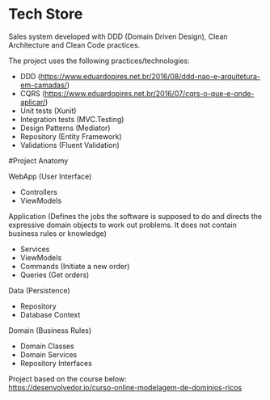 # Tech Store
Sales system developed with DDD (Domain Driven Design), Clean Architecture and Clean Code practices.  

The project uses the following practices/technologies:  

- DDD (https://www.eduardopires.net.br/2016/08/ddd-nao-e-arquitetura-em-camadas/)
- CQRS (https://www.eduardopires.net.br/2016/07/cqrs-o-que-e-onde-aplicar/)
- Unit tests (Xunit)
- Integration tests (MVC.Testing)
- Design Patterns (Mediator)
- Repository (Entity Framework)
- Validations (Fluent Validation)

#Project Anatomy 

WebApp (User Interface)
- Controllers
- ViewModels

Application (Defines the jobs the software is supposed to do and directs the expressive domain objects to work out problems. It does not contain business rules or knowledge)
- Services
- ViewModels
- Commands (Initiate a new order)
- Queries (Get orders)

Data (Persistence)
- Repository
- Database Context

Domain (Business Rules)
- Domain Classes
- Domain Services
- Repository Interfaces


Project based on the course below:  
https://desenvolvedor.io/curso-online-modelagem-de-dominios-ricos
